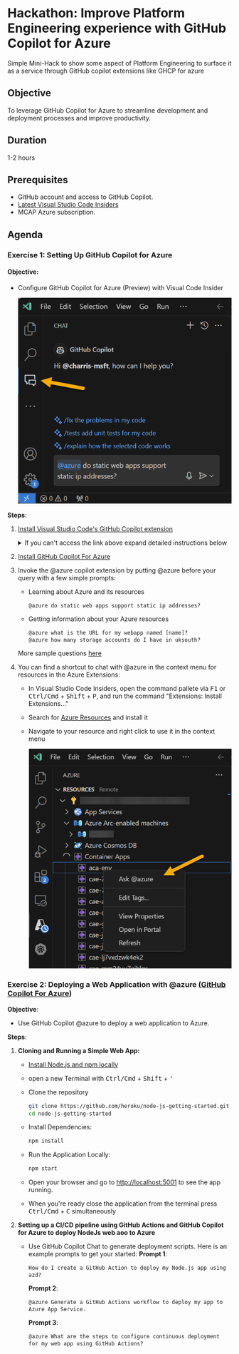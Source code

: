 # Hackathon: Improve Platform Engineering experience with GitHub Copilot for Azure 
Simple Mini-Hack to show some aspect of Platform Engineering to surface it as a service through GitHub copilot extensions like GHCP for azure

## Objective
To leverage GitHub Copilot for Azure to streamline development and deployment processes and improve productivity.

## Duration
1-2 hours

## Prerequisites
- GitHub account and access to GitHub Copilot.
- <a href="https://code.visualstudio.com/insiders/" target="_blank">Latest Visual Studio Code Insiders</a>
- MCAP Azure subscription.

## Agenda


### Exercise 1: Setting Up GitHub Copilot for Azure

####  **Objective**: 

  - Configure GitHub Copilot for Azure (Preview) with Visual Code Insider

    ![image](/images/azure_extension.png)

**Steps**:
  1. [Install Visual Studio Code's GitHub Copilot extension](https://docs.github.com/en/copilot/quickstart)

      <details>
      <summary>If you can't access the link above expand detailed instructions below</summary>

      To access https://docs.github.com/en/copilot/quickstart you need to be added to the Microsoft Organisation and log through your <alias>_msft GitHub handle.
      However in my infinite kindness I spared you the trouble and added detailed instructions

      1. Install the latest [Visual Studio Code Insiders](https://code.visualstudio.com/insiders/).
      2. Make sure you are on the latest Visual Studio Code Insiders, open the command palette via <kbd>F1</kbd> or <kbd>Ctrl/Cmd</kbd> + <kbd>Shift</kbd> + <kbd>P</kbd> and run the command "Code - Insiders: Check for Updates..."
      3. Install/update to the latest version of `GitHub Copilot` and the latest **pre-release** version of `GitHub Copilot Chat` extension from the marketplace. To reemphasize, `GitHub Copilot Chat` must be the **pre-release** version.
      4. Visit the [Latest Release](https://github.com/microsoft/azure-github-copilot-extension/releases) page.
      5. Download the .VSIX file for the extension.
      6. In Visual Studio Code Insiders, open the command palette via <kbd>F1</kbd> or <kbd>Ctrl/Cmd</kbd> + <kbd>Shift</kbd> + <kbd>P</kbd>, and run the command "Extensions: Install from VSIX...", and then navigate to your downloaded VSIX and install it.
      7. Restart Visual Studio Code Insiders.

      </details>


  2. [Install GitHub Copilot For Azure](https://github.com/microsoft/GitHub-Copilot-for-Azure?tab=readme-ov-file#installation)
  3. Invoke the @azure copilot extension by putting @azure before your query with a few simple prompts:
      - Learning about Azure and its resources        
        ```
        @azure do static web apps support static ip addresses?        
        ```   
      - Getting information about your Azure resources
        ```
        @azure what is the URL for my webapp named [name]?
        @azure how many storage accounts do I have in uksouth?
        ```

      More sample questions [here](https://github.com/microsoft/GitHub-Copilot-for-Azure?tab=readme-ov-file#sample-questions)

  4. You can find a shortcut to chat with @azure in the context menu for resources in the Azure Extensions: 
    
      - In Visual Studio Code Insiders, open the command pallete via <kbd>F1</kbd> or <kbd>Ctrl/Cmd</kbd> + <kbd>Shift</kbd> + <kbd>P</kbd>, and run the command "Extensions: Install Extensions..."
        
      - Search for [Azure Resources](https://marketplace.visualstudio.com/tems?itemName=ms-azuretools.vscode-azureresourcegroups) and install it
     
    
      - Navigate to your resource and right click to use it in the context menu

        ![image](/images/contextualMenu.png)
      

### Exercise 2: Deploying a Web Application with @azure ([GitHub Copilot For Azure](https://techcommunity.microsoft.com/t5/microsoft-developer-community/introducing-github-copilot-for-azure-your-cloud-coding-companion/ba-p/4127644))

**Objective**:

- Use GitHub Copilot @azure to deploy a web application to Azure.
 
**Steps**:
  1. **Cloning and Running a Simple Web App:**     
  
      - [Install Node.js and npm locally](https://www.geeksforgeeks.org/how-to-install-node-run-npm-in-vs-code/)                 
      - open a new Terminal with <kbd>Ctrl/Cmd</kbd> + <kbd>Shift</kbd> + <kbd>'</kbd>
      - Clone the repository    
        ```bash
        git clone https://github.com/heroku/node-js-getting-started.git
        cd node-js-getting-started
        ```

      - Install Dependencies:
        ```bash
        npm install
        ```
      - Run the Application Locally:
        ```bash
        npm start
        ```
      - Open your browser and go to <a href="http://localhost:5001" target="_blank">http://localhost:5001</a>
 to see the app running.
      - When you're ready close the application from the terminal press  <kbd>Ctrl/Cmd</kbd> + <kbd>C</kbd> simultaneously
  
  2. **Setting up a CI/CD pipeline using GitHub Actions and GitHub Copilot for Azure to deploy NodeJs web aoo to Azure**  
    
     -  Use GitHub Copilot Chat to generate deployment scripts. Here is an example prompts to get your started:
        **Prompt 1**:
        ```plaintext
        How do I create a GitHub Action to deploy my Node.js app using azd?
        ```
        **Prompt 2**:
         ```plaintext
        @azure Generate a GitHub Actions workflow to deploy my app to Azure App Service.
        ```
        **Prompt 3**:
        ```plaintext
        @azure What are the steps to configure continuous deployment for my web app using GitHub Actions?

        ```








